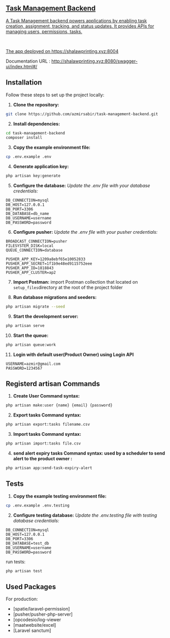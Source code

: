<p align="center"><a href="https://www.newroztelecom.com/" target="_blank">


## Task Management Backend
A Task Management backend powers applications by enabling task creation, assignment, tracking, and status updates.
It provides APIs for managing users, permissions, tasks.

<br>


The app deployed on https://shalawprinting.xyz:8004

Documentation URL : http://shalawprinting.xyz:8080/swagger-ui/index.html#/

## Installation

Follow these steps to set up the project locally:

1. **Clone the repository:**


```bash
git clone https://github.com/azmirsabir/task-management-backend.git
```

2. **Install dependencies:**

```bash
cd task-management-backend
composer install
```   

3. **Copy the example environment file:**

```bash
cp .env.example .env
```   
4. **Generate application key:**

```bash
php artisan key:generate
```   
5. **Configure the database:**
   *Update the .env file with your database credentials:*

```dotenv
DB_CONNECTION=mysql
DB_HOST=127.0.0.1
DB_PORT=3306
DB_DATABASE=db_name
DB_USERNAME=username
DB_PASSWORD=password
```   

6. **Configure pusher:**
   *Update the .env file with your pusher credentials:*
```dotenv
BROADCAST_CONNECTION=pusher
FILESYSTEM_DISK=local
QUEUE_CONNECTION=database

PUSHER_APP_KEY=1209a8ebf65e10052833
PUSHER_APP_SECRET=1f1b9e48ed9115752eee
PUSHER_APP_ID=1818843
PUSHER_APP_CLUSTER=ap2
```

7. **Import Postman:**
   import Postman collection that located on `setup_files`directory at the
   root of the project folder


8. **Run database migrations and seeders:**

```bash
php artisan migrate --seed
```   

9. **Start the development server:**

```bash
php artisan serve
```

10. **Start the queue:**

```bash
php artisan queue:work
```

11. **Login with default user(Product Owner) using Login API**

```dotenv
USERNAME=azmir@gmail.com
PASSWORD=1234567
```

## Registerd artisan Commands
1. **Create User Command syntax:**
```bash
php artisan make:user {name} {email} {password}
```

2. **Export tasks Command syntax:**
```bash
php artisan export:tasks filename.csv
```

3. **Import tasks Command syntax:**
```bash
php artisan import:tasks file.csv
```

4. **send alert expiry tasks Command syntax: used by a scheduler to send alert to the product owner :**
```bash
php artisan app:send-task-expiry-alert
```


## Tests

1. **Copy the example testing environment file:**

```bash
cp .env.example .env.testing 
```

2. **Configure testing database:**
   *Update the .env.testing file with testing database credentials:*

```dotenv
DB_CONNECTION=mysql
DB_HOST=127.0.0.1
DB_PORT=3306
DB_DATABASE=test_db
DB_USERNAME=username
DB_PASSWORD=password
```

run tests:
```bash
php artisan test    
```


## Used Packages
For production:
- [spatie/laravel-permission]
- [pusher/pusher-php-server]
- [opcodesio/log-viewer
- [maatwebsite/excel]
- [Laravel sanctum]


